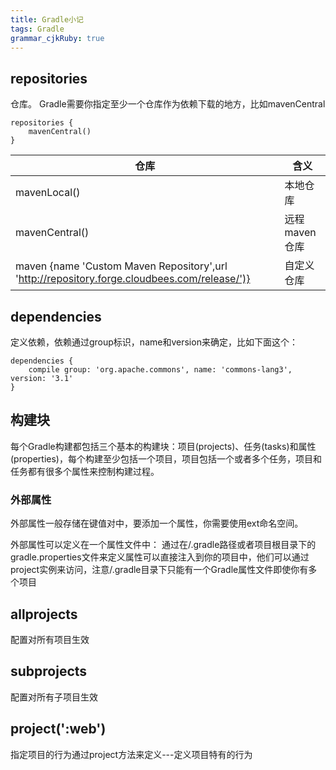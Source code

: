 ```yaml
---
title: Gradle小记 
tags: Gradle
grammar_cjkRuby: true
---
```


## repositories 

仓库。
Gradle需要你指定至少一个仓库作为依赖下载的地方，比如mavenCentral
```
repositories {
    mavenCentral()
}
```
|仓库|含义|
|---|---|
|mavenLocal()|本地仓库|
|mavenCentral()|远程maven仓库|
| maven {name 'Custom Maven Repository',url 'http://repository.forge.cloudbees.com/release/')}|自定义仓库|
## dependencies 
定义依赖，依赖通过group标识，name和version来确定，比如下面这个：
```
dependencies {
    compile group: 'org.apache.commons', name: 'commons-lang3', version: '3.1'
}
```
## 构建块

每个Gradle构建都包括三个基本的构建块：项目(projects)、任务(tasks)和属性(properties)，每个构建至少包括一个项目，项目包括一个或者多个任务，项目和任务都有很多个属性来控制构建过程。

### 外部属性
外部属性一般存储在键值对中，要添加一个属性，你需要使用ext命名空间。

外部属性可以定义在一个属性文件中： 通过在/.gradle路径或者项目根目录下的gradle.properties文件来定义属性可以直接注入到你的项目中，他们可以通过project实例来访问，注意/.gradle目录下只能有一个Gradle属性文件即使你有多个项目

## allprojects 
配置对所有项目生效
## subprojects
配置对所有子项目生效
## project(':web') 
指定项目的行为通过project方法来定义---定义项目特有的行为